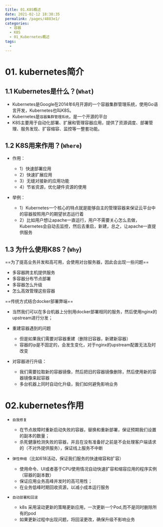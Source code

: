 ```yaml
---
title: 01.K8S概述
date: 2021-02-12 18:38:35
permalink: /pages/4883e1/
categories:
  - 容器
  - K8S
  - 01_Kubernetes概述
tags:
  - 
---
```

# 01. kubernetes简介

## 1.1 Kubernetes是什么？(`What`)

- Kubernetes是Google在2014年6月开源的一个容器集群管理系统，使用Go语言开发，Kubernetes也叫K8S。
- Kubernetes是`容器集群管理系统`，是一个开源的平台
- K8S主要用于自动化部署、扩展和管理容器应用，提供了资源调度、部署管理、服务发现、扩容缩容、监控等一整套功能。

## 1.2 K8S用来作用？(`Where`)

- 作用：
  - 1）快速部署应用
  - 2）快速扩展应用
  - 3）无缝对接新的应用功能
  - 4）节省资源，优化硬件资源的使用

- 举例：
  - 1）Kubernetes一个核心的特点就是能够自主的管理容器来保证云平台中的容器按照用户的期望状态运行着
  - 2）比如用户想让apache一直运行，用户不需要关心怎么去做，Kubernetes会自动去监控，然后去重启，新建，总之，让apache一直提供服务

## 1.3 为什么使用K8S？(`Why`)

==为了提高业务并发和高可用，会使用对台服务器，因此会出现一些问题==

- 多容器跨主机提供服务
- 多容器分布节点部署
- 多容器怎么升级
- 怎么高效管理这些容器

==传统方式结合docker部署弊端==

- 当然我们可以在多台机器上分别用docker部署相同的服务，然后使用nginx的upstream进行分发；

- 重建容器遇到的问题
  - 但是如果我们需要对容器重建（删除旧容器，新建新容器）
  - 容器的ip是不固定的，会发生变化，对于nginx的upstream配置无法及时改变

- 对容器进行升级：
  - 我们需要拉取新的容器镜像，然后把旧的容器镜像删除，然后使用新的容器镜像来起容器
  - 多台机器上同时自动化升级，我们如何避免影响业务

# 02.kubernetes作用

- `自我修复`
    - 在节点故障时重新启动失败的容器，替换和重新部署，保证预期我们设置的副本的数量；
    - 杀死健康检测失败的容器，并且在没有准备好之前是不会处理客户端请求的（不对外提供服务），保证线上服务不中断

- `弹性伸缩`（比如618活动，保证我们服务的快速缩容和扩容）
    - 使用命令、UI或者基于CPU使用情况自动快速扩容和缩容应用的程序实例（容器的副本数）
    - 保证应用业务高峰并发时的高可用性；
    - 在业务低峰时期回收资源，以减小成本运行服务
- `自动部署和回滚`
    - k8s 采用滚动更新的策略更新应用，一次更新一个Pod,而不是同时删除所有的pod
    - 如果更新过程中出现问题，将回滚更改，确保升级不影响业务



















